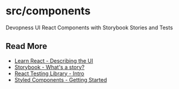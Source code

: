 # src/components

Devopness UI React Components with Storybook Stories and Tests

## Read More

- [Learn React - Describing the UI](https://react.dev/learn/describing-the-ui)
- [Storybook - What's a story?](https://storybook.js.org/docs/get-started/whats-a-story)
- [React Testing Library - Intro](https://testing-library.com/docs/react-testing-library/intro)
- [Styled Components - Getting Started](https://styled-components.com/docs/basics#getting-started)
